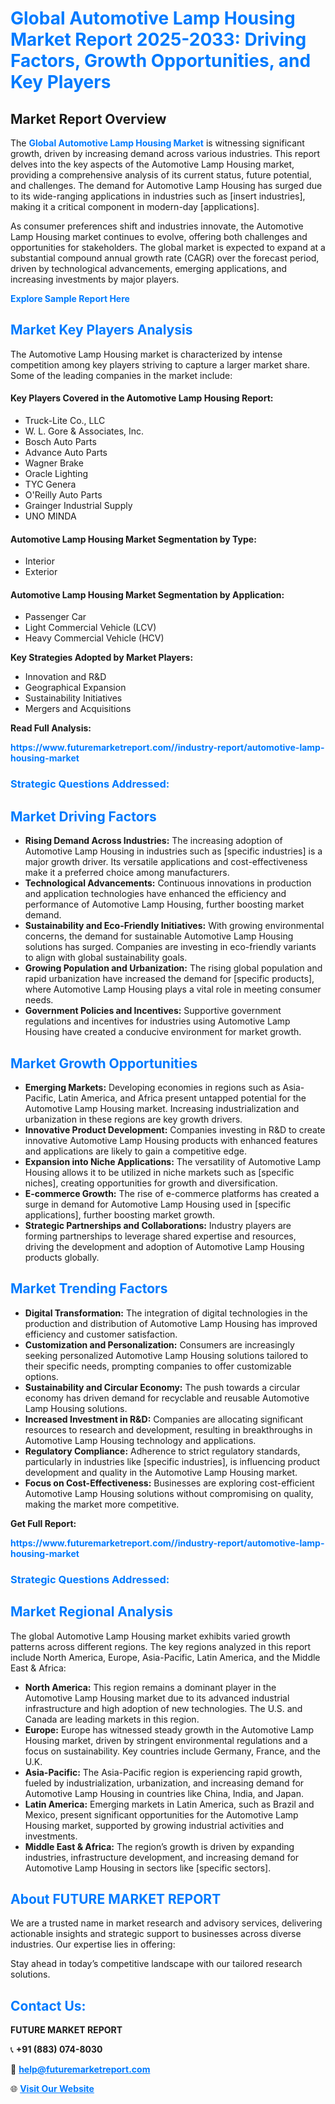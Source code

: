 <h1 style="color: #007BFF;">Global Automotive Lamp Housing Market Report 2025-2033: Driving Factors, Growth Opportunities, and Key Players</h1>

<section id="overview">
<h2>Market Report Overview</h2>
<p>The <a href="https://www.futuremarketreport.com//industry-report/automotive-lamp-housing-market" style="color: #007BFF; text-decoration: none;"><strong>Global Automotive Lamp Housing Market</strong></a> is witnessing significant growth, driven by increasing demand across various industries. This report delves into the key aspects of the Automotive Lamp Housing market, providing a comprehensive analysis of its current status, future potential, and challenges. The demand for Automotive Lamp Housing has surged due to its wide-ranging applications in industries such as [insert industries], making it a critical component in modern-day [applications].</p>
<p>As consumer preferences shift and industries innovate, the Automotive Lamp Housing market continues to evolve, offering both challenges and opportunities for stakeholders. The global market is expected to expand at a substantial compound annual growth rate (CAGR) over the forecast period, driven by technological advancements, emerging applications, and increasing investments by major players.</p>
</section>

<section id="overview">
<p><a href="https://www.futuremarketreport.com//request-sample/reportId=91733" style="color: #007BFF; text-decoration: none;"><strong>Explore Sample Report Here</strong></a></p>
</section>

<section id="key-players">
<h2 style="color: #007BFF;">Market Key Players Analysis</h2>
<p>The Automotive Lamp Housing market is characterized by intense competition among key players striving to capture a larger market share. Some of the leading companies in the market include:</p>
<h4>Key Players Covered in the Automotive Lamp Housing Report:</h4>
<ul><li>Truck-Lite Co., LLC</li><li>W. L. Gore &amp; Associates, Inc.</li><li>Bosch Auto Parts</li><li>Advance Auto Parts</li><li>Wagner Brake</li><li>Oracle Lighting</li><li>TYC Genera</li><li>O&#039;Reilly Auto Parts</li><li>Grainger Industrial Supply</li><li>UNO MINDA</li></ul>
<h4>Automotive Lamp Housing Market Segmentation by Type:</h4>
<ul><li>Interior</li><li>Exterior</li></ul>

<h4>Automotive Lamp Housing Market Segmentation by Application:</h4>
<ul><li>Passenger Car</li><li>Light Commercial Vehicle (LCV)</li><li>Heavy Commercial Vehicle (HCV)</li></ul>
<p><strong>Key Strategies Adopted by Market Players:</strong></p>
<ul>
<li>Innovation and R&D</li>
<li>Geographical Expansion</li>
<li>Sustainability Initiatives</li>
<li>Mergers and Acquisitions</li>
</ul>
</section>

<section>
<p><strong>Read Full Analysis: </strong></p><a href="https://www.futuremarketreport.com//industry-report/automotive-lamp-housing-market" style="color: #007BFF; text-decoration: none;"><strong>https://www.futuremarketreport.com//industry-report/automotive-lamp-housing-market</strong></a>
<h3 style="color: #007BFF;">Strategic Questions Addressed:</h3>
</section>

<section id="driving-factors">
<h2 style="color: #007BFF;">Market Driving Factors</h2>
<ul>
<li><strong>Rising Demand Across Industries:</strong> The increasing adoption of Automotive Lamp Housing in industries such as [specific industries] is a major growth driver. Its versatile applications and cost-effectiveness make it a preferred choice among manufacturers.</li>
<li><strong>Technological Advancements:</strong> Continuous innovations in production and application technologies have enhanced the efficiency and performance of Automotive Lamp Housing, further boosting market demand.</li>
<li><strong>Sustainability and Eco-Friendly Initiatives:</strong> With growing environmental concerns, the demand for sustainable Automotive Lamp Housing solutions has surged. Companies are investing in eco-friendly variants to align with global sustainability goals.</li>
<li><strong>Growing Population and Urbanization:</strong> The rising global population and rapid urbanization have increased the demand for [specific products], where Automotive Lamp Housing plays a vital role in meeting consumer needs.</li>
<li><strong>Government Policies and Incentives:</strong> Supportive government regulations and incentives for industries using Automotive Lamp Housing have created a conducive environment for market growth.</li>
</ul>
</section>

<section id="growth-opportunities">
<h2 style="color: #007BFF;">Market Growth Opportunities</h2>
<ul>
<li><strong>Emerging Markets:</strong> Developing economies in regions such as Asia-Pacific, Latin America, and Africa present untapped potential for the Automotive Lamp Housing market. Increasing industrialization and urbanization in these regions are key growth drivers.</li>
<li><strong>Innovative Product Development:</strong> Companies investing in R&D to create innovative Automotive Lamp Housing products with enhanced features and applications are likely to gain a competitive edge.</li>
<li><strong>Expansion into Niche Applications:</strong> The versatility of Automotive Lamp Housing allows it to be utilized in niche markets such as [specific niches], creating opportunities for growth and diversification.</li>
<li><strong>E-commerce Growth:</strong> The rise of e-commerce platforms has created a surge in demand for Automotive Lamp Housing used in [specific applications], further boosting market growth.</li>
<li><strong>Strategic Partnerships and Collaborations:</strong> Industry players are forming partnerships to leverage shared expertise and resources, driving the development and adoption of Automotive Lamp Housing products globally.</li>
</ul>
</section>

<section id="trending-factors">
<h2 style="color: #007BFF;">Market Trending Factors</h2>
<ul>
<li><strong>Digital Transformation:</strong> The integration of digital technologies in the production and distribution of Automotive Lamp Housing has improved efficiency and customer satisfaction.</li>
<li><strong>Customization and Personalization:</strong> Consumers are increasingly seeking personalized Automotive Lamp Housing solutions tailored to their specific needs, prompting companies to offer customizable options.</li>
<li><strong>Sustainability and Circular Economy:</strong> The push towards a circular economy has driven demand for recyclable and reusable Automotive Lamp Housing solutions.</li>
<li><strong>Increased Investment in R&D:</strong> Companies are allocating significant resources to research and development, resulting in breakthroughs in Automotive Lamp Housing technology and applications.</li>
<li><strong>Regulatory Compliance:</strong> Adherence to strict regulatory standards, particularly in industries like [specific industries], is influencing product development and quality in the Automotive Lamp Housing market.</li>
<li><strong>Focus on Cost-Effectiveness:</strong> Businesses are exploring cost-efficient Automotive Lamp Housing solutions without compromising on quality, making the market more competitive.</li>
</ul>
</section>

<section>
<p><strong>Get Full Report: </strong></p><a href="https://www.futuremarketreport.com//industry-report/automotive-lamp-housing-market" style="color: #007BFF; text-decoration: none;"><strong>https://www.futuremarketreport.com//industry-report/automotive-lamp-housing-market</strong></a>
<h3 style="color: #007BFF;">Strategic Questions Addressed:</h3>
</section>


<section id="regional-analysis">
<h2 style="color: #007BFF;">Market Regional Analysis</h2>
<p>The global Automotive Lamp Housing market exhibits varied growth patterns across different regions. The key regions analyzed in this report include North America, Europe, Asia-Pacific, Latin America, and the Middle East & Africa:</p>
<ul>
<li><strong>North America:</strong> This region remains a dominant player in the Automotive Lamp Housing market due to its advanced industrial infrastructure and high adoption of new technologies. The U.S. and Canada are leading markets in this region.</li>
<li><strong>Europe:</strong> Europe has witnessed steady growth in the Automotive Lamp Housing market, driven by stringent environmental regulations and a focus on sustainability. Key countries include Germany, France, and the U.K.</li>
<li><strong>Asia-Pacific:</strong> The Asia-Pacific region is experiencing rapid growth, fueled by industrialization, urbanization, and increasing demand for Automotive Lamp Housing in countries like China, India, and Japan.</li>
<li><strong>Latin America:</strong> Emerging markets in Latin America, such as Brazil and Mexico, present significant opportunities for the Automotive Lamp Housing market, supported by growing industrial activities and investments.</li>
<li><strong>Middle East & Africa:</strong> The region’s growth is driven by expanding industries, infrastructure development, and increasing demand for Automotive Lamp Housing in sectors like [specific sectors].</li>
</ul>
</section>

<footer>
<h2 style="color: #007BFF;">About FUTURE MARKET REPORT</h2>
<p>We are a trusted name in market research and advisory services, delivering actionable insights and strategic support to businesses across diverse industries. Our expertise lies in offering:</p>

<p>Stay ahead in today’s competitive landscape with our tailored research solutions.</p>

<h2 style="color: #007BFF;">Contact Us:</h2>
<p><strong>FUTURE MARKET REPORT</strong></p>
<p>📞 <strong>+91 (883) 074-8030</strong></p>
<p>📧 <strong><a href="mailto:help@futuremarketreport.com" style="color: #007BFF;">help@futuremarketreport.com</a></strong></p>
<p>🌐 <strong><a href="https://www.futuremarketreport.com/" style="color: #007BFF;">Visit Our Website</a></strong></p>
</footer>